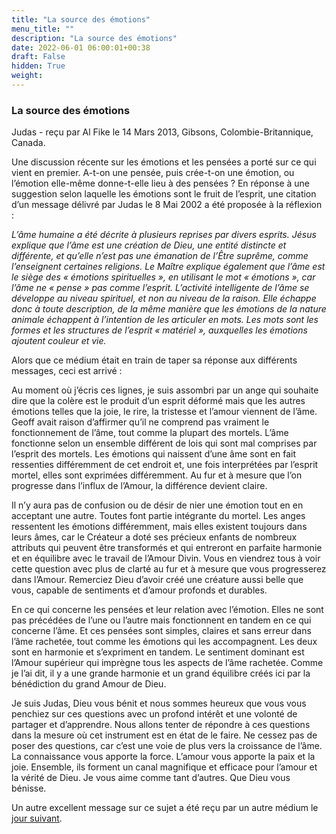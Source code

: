 ```yaml
---
title: "La source des émotions"
menu_title: ""
description: "La source des émotions"
date: 2022-06-01 06:00:01+00:38
draft: False
hidden: True
weight:
---
```

### La source des émotions

Judas - reçu par Al Fike le 14 Mars 2013, Gibsons, Colombie-Britannique, Canada.

Une discussion récente sur les émotions et les pensées a porté sur ce qui vient en premier. A-t-on une pensée, puis crée-t-on une émotion, ou l’émotion elle-même donne-t-elle lieu à des pensées ? En réponse à une suggestion selon laquelle les émotions sont le fruit de l’esprit, une citation d’un message délivré par Judas le 8 Mai 2002 a été proposée à la réflexion :

*L’âme humaine a été décrite à plusieurs reprises par divers esprits. Jésus explique que l’âme est une création de Dieu, une entité distincte et différente, et qu’elle n’est pas une émanation de l’Être suprême, comme l’enseignent certaines religions. Le Maître explique également que l’âme est le siège des « émotions spirituelles », en utilisant le mot « émotions », car l’âme ne « pense » pas comme l’esprit. L’activité intelligente de l’âme se développe au niveau spirituel, et non au niveau de la raison. Elle échappe donc à toute description, de la même manière que les émotions de la nature animale échappent à l’intention de les articuler en mots. Les mots sont les formes et les structures de l’esprit « matériel », auxquelles les émotions ajoutent couleur et vie.*

Alors que ce médium était en train de taper sa réponse aux différents messages, ceci est arrivé :

Au moment où j’écris ces lignes, je suis assombri par un ange qui souhaite dire que la colère est le produit d’un esprit déformé mais que les autres émotions telles que la joie, le rire, la tristesse et l’amour viennent de l’âme. Geoff avait raison d’affirmer qu’il ne comprend pas vraiment le fonctionnement de l’âme, tout comme la plupart des mortels. L’âme fonctionne selon un ensemble différent de lois qui sont mal comprises par l’esprit des mortels. Les émotions qui naissent d’une âme sont en fait ressenties différemment de cet endroit et, une fois interprétées par l’esprit mortel, elles sont exprimées différemment. Au fur et à mesure que l’on progresse dans l’influx de l’Amour, la différence devient claire.

Il n’y aura pas de confusion ou de désir de nier une émotion tout en en acceptant une autre. Toutes font partie intégrante du mortel. Les anges ressentent les émotions différemment, mais elles existent toujours dans leurs âmes, car le Créateur a doté ses précieux enfants de nombreux attributs qui peuvent être transformés et qui entreront en parfaite harmonie et en équilibre avec le travail de l’Amour Divin. Vous en viendrez tous à voir cette question avec plus de clarté au fur et à mesure que vous progresserez dans l’Amour. Remerciez Dieu d’avoir créé une créature aussi belle que vous, capable de sentiments et d’amour profonds et durables.

En ce qui concerne les pensées et leur relation avec l’émotion. Elles ne sont pas précédées de l’une ou l’autre mais fonctionnent en tandem en ce qui concerne l’âme. Et ces pensées sont simples, claires et sans erreur dans l’âme rachetée, tout comme les émotions qui les accompagnent. Les deux sont en harmonie et s’expriment en tandem. Le sentiment dominant est l’Amour supérieur qui imprègne tous les aspects de l’âme rachetée. Comme je l’ai dit, il y a une grande harmonie et un grand équilibre créés ici par la bénédiction du grand Amour de Dieu.

Je suis Judas, Dieu vous bénit et nous sommes heureux que vous vous penchiez sur ces questions avec un profond intérêt et une volonté de partager et d’apprendre. Nous allons tenter de répondre à ces questions dans la mesure où cet instrument est en état de le faire. Ne cessez pas de poser des questions, car c’est une voie de plus vers la croissance de l’âme. La connaissance vous apporte la force. L’amour vous apporte la paix et la joie. Ensemble, ils forment un canal magnifique et efficace pour l’amour et la vérité de Dieu. Je vous aime comme tant d’autres. Que Dieu vous bénisse.

Un autre excellent message sur ce sujet a été reçu par un autre médium le [jour suivant](/fr-contemporary-messages/fr-contemporary-messages-by-date-order/fr-contemporary-messages-2013/fr-2013-3-15-1-jr-richard).
